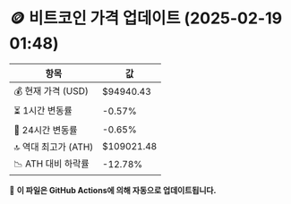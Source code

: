 # 🪙 비트코인 가격 업데이트 (2025-02-19 01:48)

| 항목                | 값 |
|--------------------|----------------|
| 💰 현재 가격 (USD) | $94940.43 |
| ⏳ 1시간 변동률    | -0.57% |
| 📆 24시간 변동률   | -0.65% |
| 🔝 역대 최고가 (ATH) | $109021.48 |
| 📉 ATH 대비 하락률 | -12.78% |

🔄 **이 파일은 GitHub Actions에 의해 자동으로 업데이트됩니다.**
